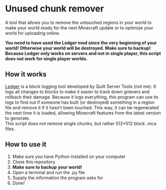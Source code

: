 # Unused chunk remover

A tool that allows you to remove the untouched regions in your world to make your world ready for the next Minecraft update or to optimize your world for uploading online.

**You need to have used the Ledger mod since the very beginning of your world! Otherwise your world will be destroyed. Make sure to backup!**  
**Because Ledger only works on servers and not in single player, this script does not work for single player worlds.**

## How it works
[Ledger](https://modrinth.com/mod/ledger) is a block logging tool developed by Quilt Server Tools (not me). It logs all changes to blocks to make it easier to track down grievers and rollback their damage. Because it logs everything, *this* program can use its logs to find out if someone has built (or destroyed) something in a region file and remove it if it hasn't been touched. This way, it can be regenerated the next time it is loaded, allowing Minecraft features from the latest version to generate.  
This script does not remove single chunks, but rather 512*512 block .mca files.

## How to use it
1. Make sure you have Python installed on your computer
2. Clone this repository
3. **Make sure to backup your world!**
4. Open a terminal and run the .py file
5. Supply the information the program asks for
6. Done!
